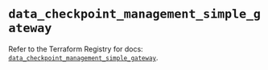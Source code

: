 # `data_checkpoint_management_simple_gateway`

Refer to the Terraform Registry for docs: [`data_checkpoint_management_simple_gateway`](https://registry.terraform.io/providers/checkpointsw/checkpoint/2.11.0/docs/data-sources/management_simple_gateway).
